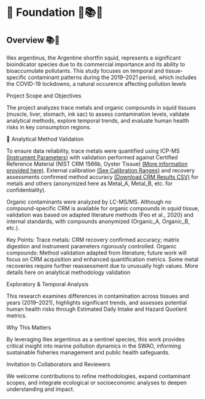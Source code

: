 # 🧱 Foundation 🧱📚🦑

## Overview 📚🦑

Illex argentinus, the Argentine shortfin squid, represents a significant bioindicator species due to its commercial importance and its ability to bioaccumulate pollutants. This study focuses on temporal and tissue-specific contaminant patterns during the 2019–2021 period, which includes the COVID-19 lockdowns, a natural occurence affecting pollution levels


Project Scope and Objectives<br>

The project analyzes trace metals and organic compounds in squid tissues (muscle, liver, stomach, ink sac) to assess contamination levels, validate analytical methods, explore temporal trends, and evaluate human health risks in key consumption regions.<br>

🧪 Analytical Method Validation<br>

To ensure data reliability, trace metals were quantified using ICP-MS [(Instrument Parameters)](Methodology/Metals/Instrumnt_Param.pdf) with validation performed against Certified Reference Material (NIST CRM 1566b, Oyster Tissue) [(More information provided here)](https://tsapps.nist.gov/srmext/certificates/1566b.pdf). External calibration [(See Calibration Ranges)](Methodology/Metals/Calib_Stand_Rangs.png) and recovery assessments confirmed method accuracy [(Download CRM Results CSV)](https://raw.githubusercontent.com/Euchie23/SquidStack/main/docs/Metals/recovery_rate.csv)  for metals and others (anonymized here as Metal_A, Metal_B, etc. for confidentiality).

Organic contaminants were analyzed by LC-MS/MS. Although no compound-specific CRM is available for organic compounds in squid tissue, validation was based on adapted literature methods (Feo et al., 2020) and internal standards, with compounds anonymized (Organic_A, Organic_B, etc.).

Key Points:
Trace metals: CRM recovery confirmed accuracy; matrix digestion and instrument parameters rigorously controlled.
Organic compounds: Method validation adapted from literature; future work will focus on CRM acquisition and enhanced quantification metrics.
Some metal recoveries require further reassessment due to unusually high values.
More details here on analytical methodology validation

Exploratory & Temporal Analysis

This research examines differences in contamination across tissues and years (2019–2021), highlights significant trends, and assesses potential human health risks through Estimated Daily Intake and Hazard Quotient metrics.

Why This Matters

By leveraging Illex argentinus as a sentinel species, this work provides critical insight into marine pollution dynamics in the SWAO, informing sustainable fisheries management and public health safeguards.

Invitation to Collaborators and Reviewers

We welcome contributions to refine methodologies, expand contaminant scopes, and integrate ecological or socioeconomic analyses to deepen understanding and impact.
